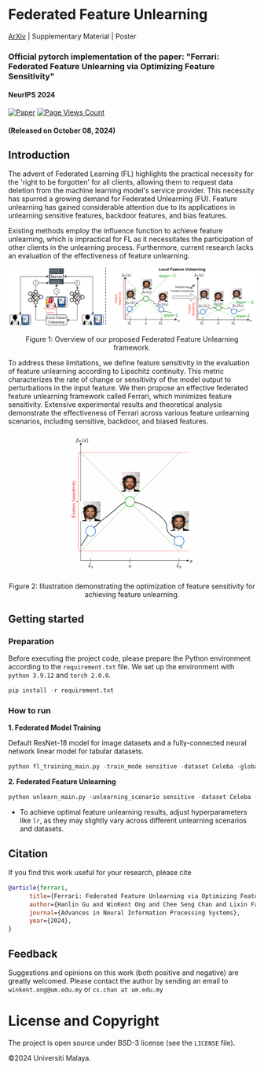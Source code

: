 # Federated Feature Unlearning

[ArXiv](https://arxiv.org/abs/2405.17462) | Supplementary Material | Poster

### Official pytorch implementation of the paper: "Ferrari: Federated Feature Unlearning via Optimizing Feature Sensitivity"

#### NeurIPS 2024

[![Paper](https://img.shields.io/badge/cs.CV-arxiv:2312.05849-B31B1B.svg)]((https://arxiv.org/abs/2405.17462))
[![Page Views Count](https://badges.toozhao.com/badges/01J9P2R033FHASG7RVP6QSTE3P/green.svg)](https://badges.toozhao.com/stats/01J9P2R033FHASG7RVP6QSTE3P "Get your own page views count badge on badges.toozhao.com")

#### (Released on October 08, 2024)

## Introduction

The advent of Federated Learning (FL) highlights the practical necessity for the 'right to be forgotten' for all clients, allowing them to request data deletion from the machine learning model's service provider. This necessity has spurred a growing demand for Federated Unlearning (FU). Feature unlearning has gained considerable attention due to its applications in unlearning sensitive features, backdoor features, and bias features. 

Existing methods employ the influence function to achieve feature unlearning, which is impractical for FL as it necessitates the participation of other clients in the unlearning process. Furthermore, current research lacks an evaluation of the effectiveness of feature unlearning. 

<p align="center"> <img src="images/method.png" alt="Methodology" style="zoom: 100%" />
<p align="center"> Figure 1: Overview of our proposed Federated Feature Unlearning framework. </p>

To address these limitations, we define feature sensitivity in the evaluation of feature unlearning according to Lipschitz continuity. This metric characterizes the rate of change or sensitivity of the model output to perturbations in the input feature. We then propose an effective federated feature unlearning framework called Ferrari, which minimizes feature sensitivity. Extensive experimental results and theoretical analysis demonstrate the effectiveness of Ferrari across various feature unlearning scenarios, including sensitive, backdoor, and biased features.

<p align="center"> <img src="images/feature_sensivity.gif" alt="Feature Sensitivity" style="zoom: 50%" />
<p align="center"> Figure 2: Illustration demonstrating the optimization of feature sensitivity for achieving feature unlearning. </p>

## Getting started

### Preparation

Before executing the project code, please prepare the Python environment according to the `requirement.txt` file. We set up the environment with `python 3.9.12` and `torch 2.0.0`. 

```python
pip install -r requirement.txt
```

### How to run

**1. Federated Model Training**

Default ResNet-18 model for image datasets and a fully-connected neural network linear model for tabular datasets.

```python
python fl_training_main.py -train_mode sensitive -dataset Celeba -global_epochs 100 -local_epochs 10 -batch_size 128 -lr 0.0001  -client_num 10 -frac 0.2 -client_perc 0.1 -save_model True  
```

**2. Federated Feature Unlearning**

```python
python unlearn_main.py -unlearning_scenario sensitive -dataset Celeba -pertubbed_part "mouth" -sample_number 20 -min_sigma 0.05 -max_sigma 1.0 -lr 0.0001 -save_model True
```

- To achieve optimal feature unlearning results, adjust hyperparameters like `lr`, as they may slightly vary across different unlearning scenarios and datasets.

## Citation
If you find this work useful for your research, please cite
```bibtex
@article{ferrari,
      title={Ferrari: Federated Feature Unlearning via Optimizing Feature Sensitivity}, 
      author={Hanlin Gu and WinKent Ong and Chee Seng Chan and Lixin Fan},
      journal={Advances in Neural Information Processing Systems},
      year={2024},
}
```

## Feedback
Suggestions and opinions on this work (both positive and negative) are greatly welcomed. Please contact the author by sending an email to
`winkent.ong@um.edu.my` or `cs.chan at um.edu.my`

# License and Copyright

The project is open source under BSD-3 license (see the `LICENSE` file).

©2024 Universiti Malaya.
